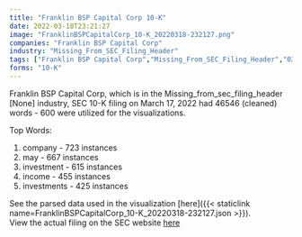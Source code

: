 ```yaml
---
title: "Franklin BSP Capital Corp 10-K"
date: 2022-03-18T23:21:27
image: "FranklinBSPCapitalCorp_10-K_20220318-232127.png"
companies: "Franklin BSP Capital Corp"
industry: "Missing_From_SEC_Filing_Header"
tags: ["Franklin BSP Capital Corp","Missing_From_SEC_Filing_Header","03-17-2022","10-K"]
forms: "10-K"
---
```

Franklin BSP Capital Corp, which is in the Missing_from_sec_filing_header [None] industry, SEC 10-K filing on March 17, 2022 had 46546 (cleaned) words - 600 were utilized for the visualizations.

Top Words:
1. company - 723 instances
2. may - 667 instances
3. investment - 615 instances
4. income - 455 instances
5. investments - 425 instances


See the parsed data used in the visualization [here]({{< staticlink name=FranklinBSPCapitalCorp_10-K_20220318-232127.json >}}).  
View the actual filing on the SEC website [here](https://www.sec.gov/Archives/edgar/data/1825248/0001825248-22-000004.txt)